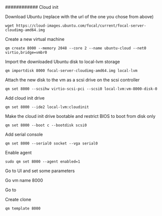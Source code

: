 ############ Cloud init 

Download Ubuntu (replace with the url of the one you chose from above)

    wget https://cloud-images.ubuntu.com/focal/current/focal-server-cloudimg-amd64.img

Create a new virtual machine

    qm create 8000 --memory 2048 --core 2 --name ubuntu-cloud --net0 virtio,bridge=vmbr0

Import the downloaded Ubuntu disk to local-lvm storage

    qm importdisk 8000 focal-server-cloudimg-amd64.img local-lvm

Attach the new disk to the vm as a scsi drive on the scsi controller

    qm set 8000 --scsihw virtio-scsi-pci --scsi0 local-lvm:vm-8000-disk-0

Add cloud init drive

    qm set 8000 --ide2 local-lvm:cloudinit

Make the cloud init drive bootable and restrict BIOS to boot from disk only

    qm set 8000 --boot c --bootdisk scsi0

Add serial console

    qm set 8000 --serial0 socket --vga serial0

Enable agent

    sudo qm set 8000 --agent enabled=1


Go to UI and set some parameters 

Go vm name 8000  

Go to 



Create clone

    qm template 8000
    




